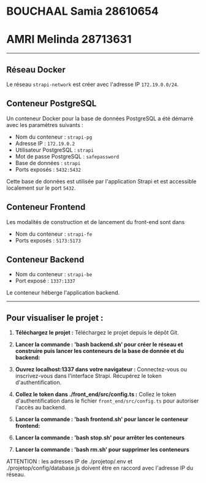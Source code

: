 # BOUCHAAL Samia 28610654
# AMRI Melinda 28713631
***

## Réseau Docker

Le réseau `strapi-network` est créer avec l'adresse IP `172.19.0.0/24`.

## Conteneur PostgreSQL

Un conteneur Docker pour la base de données PostgreSQL a été démarré avec les paramètres suivants :

* Nom du conteneur : `strapi-pg`
* Adresse IP : `172.19.0.2`
* Utilisateur PostgreSQL : `strapi`
* Mot de passe PostgreSQL : `safepassword`
* Base de données : `strapi`
* Ports exposés : `5432:5432`

Cette base de données est utilisée par l'application Strapi et est accessible localement sur le port `5432`.

## Conteneur Frontend

Les modalités de construction et de lancement du front-end sont dans 

- Nom du conteneur : `strapi-fe`
- Ports exposés : `5173:5173`


## Conteneur Backend

- Nom du conteneur : `strapi-be`
- Port exposé : `1337:1337`

Le conteneur héberge l'application backend.

***

## Pour visualiser le projet :

1. **Téléchargez le projet :**
   Téléchargez le projet depuis le dépôt Git.

2. **Lancer la commande : 'bash backend.sh' pour créer le réseau et construire puis lancer les conteneurs de la base de donnée et du backend:**


3. **Ouvrez localhost:1337 dans votre navigateur :**
   Connectez-vous ou inscrivez-vous dans l'interface Strapi. Récupérez le token d'authentification.

4. **Collez le token dans ./front_end/src/config.ts :**
   Collez le token d'authentification dans le fichier `front_end/src/config.ts` pour autoriser l'accès au backend.

5. **Lancer la commande : 'bash frontend.sh' pour lancer le conteneur frontend:**

6. **Lancer la commande : 'bash stop.sh' pour arrêter les conteneurs**

7. **Lancer la commande : 'bash rm.sh' pour supprimer les conteneurs**


ATTENTION : les adresses IP de ./projetop/.env et ./projetop/config/database.js doivent être en raccord avec l'adresse IP du réseau.

